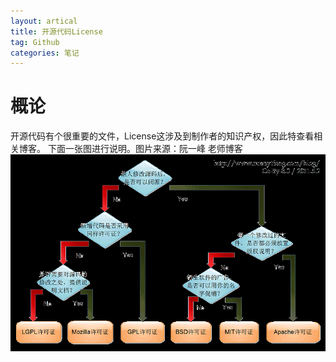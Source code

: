 ```yaml
---
layout: artical
title: 开源代码License
tag: Github
categories: 笔记
---
```

# 概论
开源代码有个很重要的文件，License这涉及到制作者的知识产权，因此特查看相关博客。
下面一张图进行说明。图片来源：阮一峰 老师博客  
![License简单说明](/img/Github_License.png)